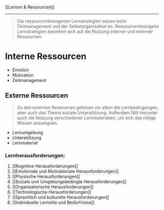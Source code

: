 [[Lernen & Ressourcen]]

---

> Die ressourcenbezogenen Lernstrategien setzen beim Zeitmanagement und der Selbstorganisation an.
 Ressourcenbezogene Lernstrategien beziehen sich auf die Nutzung interner und externer Ressourcen.
 

# Interne Ressourcen
 - Emotion
 - Motivation
 - Zeitmanagement


 ## Externe Ressourcen
 
> Zu den externen Ressourcen gehören vor allem die Lernbedingungen, aber auch das Thema soziale Unterstützung.
 Außerdem fällt hierunter auch die Nutzung verschiedener Lernmaterialien, um sich das nötige Wissen anzueignen.
 
 - Lernumgebung
 - Unterstützung
 - Lernmaterial
 
 ### Lernherausforderungen:
 1. [[Kognitive Herausforderungen]]
 2. [[Emotionale und Motivationale Herausforderungen]]
 3. [[Physische Herausforderungen]]
 4. [[Soziale und Umgebungsbedingte Herausforderungen]]
 5. [[Organisatorische Herausforderungen]]
 6. [[Technologische Herausforderungen]]
 7. [[Sprachlich und kulturelle Herausforderungen]]
 8. [[Individuelle Lernstile und Bedürfnisse]]
 